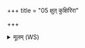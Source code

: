 +++
title = "05 क्षुत् कुक्षिरिरा"

+++
<details><summary>मूलम् (WS)</summary>

क्षुत् कुक्षिरिरा वनिष्ठुः पर्वता प्लाशिर्देवजना  
गुदा मनुष्या आन्त्राण्यत्रा उदरमितरजना ऊबध्यं रक्षांसि लोहितम् ॥ ७ ॥ कृक्षि  
क्रोधो वृक्कौ मन्युराण्डौ प्रजा शेपः ।  
समुद्रो वस्तिर्नदी सूत्री स्तनयित्नुरूधो वर्षस्य पतय स्तनाः ॥ ८ ॥
</details>